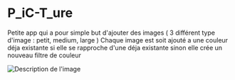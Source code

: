 # P_iC-T_ure

Petite app qui a pour simple but d'ajouter des images ( 3 différent type d'image : petit, medium, large ) 
Chaque image est soit ajouté a une couleur déja existante si elle se rapproche d'une déja existante sinon 
elle crée un nouveau filtre de couleur 

![Description de l'image](./static/P_iC-T_ure.png)

